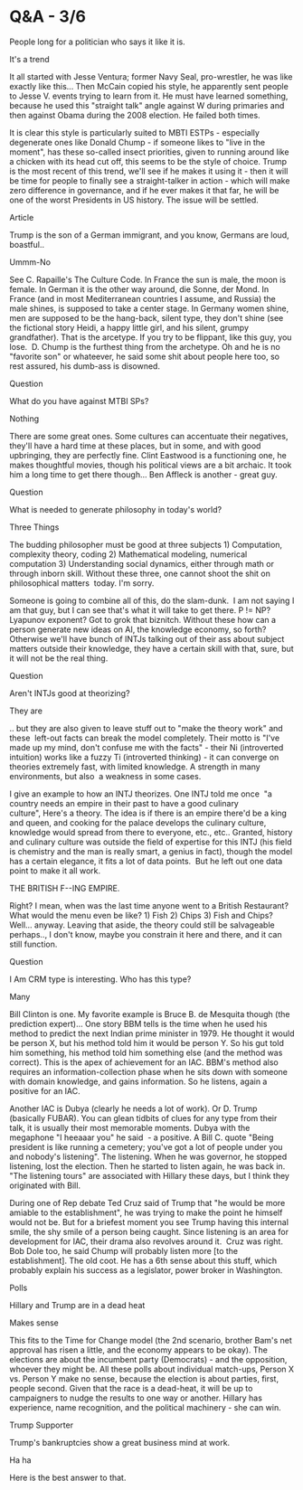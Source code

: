 # Q&A - 3/6

People long for a politician who says it like it is.

It's a trend

It all started with Jesse Ventura; former Navy Seal, pro-wrestler, he was like exactly like this... Then McCain copied his style, he apparently sent people to Jesse V. events trying to learn from it. He must have learned something, because he used this "straight talk" angle against W during primaries and then against Obama during the 2008 election. He failed both times. 

It is clear this style is particularly suited to MBTI ESTPs - especially degenerate ones like Donald Chump - if someone likes to "live in the moment", has these so-called insect priorities, given to running around like a chicken with its head cut off, this seems to be the style of choice. Trump is the most recent of this trend, we'll see if he makes it using it - then it will be time for people to finally see a straight-talker in action - which will make zero difference in governance, and if he ever makes it that far, he will be one of the worst Presidents in US history. The issue will be settled. 

Article 

Trump is the son of a German immigrant, and you know, Germans are loud, boastful..

Ummm-No

See C. Rapaille's The Culture Code. In France the sun is male, the moon is female. In German it is the other way around, die Sonne, der Mond. In France (and in most Mediterranean countries I assume, and Russia) the male shines, is supposed to take a center stage. In Germany women shine, men are supposed to be the hang-back, silent type, they don't shine (see the fictional story Heidi, a happy little girl, and his silent, grumpy grandfather). That is the arcetype. If you try to be flippant, like this guy, you lose.  D. Chump is the furthest thing from the archetype. Oh and he is no "favorite son" or whateever, he said some shit about people here too, so rest assured, his dumb-ass is disowned. 

Question

What do you have against MTBI SPs? 

Nothing

There are some great ones. Some cultures can accentuate their negatives, they'll have a hard time at these places, but in some, and with good upbringing, they are perfectly fine. Clint Eastwood is a functioning one, he makes thoughtful movies, though his political views are a bit archaic. It took him a long time to get there though... Ben Affleck is another - great guy.

Question

What is needed to generate philosophy in today's world? 

Three Things

The budding philosopher must be good at three subjects 1) Computation, complexity theory, coding 2) Mathematical modeling, numerical computation 3) Understanding social dynamics, either through math or through inborn skill. Without these three, one cannot shoot the shit on philosophical matters  today. I'm sorry. 

Someone is going to combine all of this, do the slam-dunk.  I am not saying I am that guy, but I can see that's what it will take to get there. P != NP? Lyapunov exponent? Got to grok that biznitch. Without these how can a person generate new ideas on AI, the knowledge economy, so forth? Otherwise we'll have bunch of INTJs talking out of their ass about subject matters outside their knowledge, they have a certain skill with that, sure, but it will not be the real thing.

Question

Aren't INTJs good at theorizing?

They are

.. but they are also given to leave stuff out to "make the theory work" and these  left-out facts can break the model completely. Their motto is "I've made up my mind, don't confuse me with the facts" - their Ni (introverted intuition) works like a fuzzy Ti (introverted thinking) - it can converge on theories extremely fast, with limited knowledge. A strength in many environments, but also  a weakness in some cases.

I give an example to how an INTJ theorizes. One INTJ told me once  "a country needs an empire in their past to have a good culinary culture", Here's a theory. The idea is if there is an empire there'd be a king and queen, and cooking for the palace develops the culinary culture, knowledge would spread from there to everyone, etc., etc.. Granted, history and culinary culture was outside the field of expertise for this INTJ (his field is chemistry and the man is really smart, a genius in fact), though the model has a certain elegance, it fits a lot of data points.  But he left out one data point to make it all work.

THE BRITISH F--ING EMPIRE.

Right? I mean, when was the last time anyone went to a British Restaurant? What would the menu even be like? 1) Fish 2) Chips 3) Fish and Chips? Well... anyway. Leaving that aside, the theory could still be salvageable perhaps.., I don't know, maybe you constrain it here and there, and it can still function. 

Question 

I Am CRM type is interesting. Who has this type? 

Many

Bill Clinton is one. My favorite example is Bruce B. de Mesquita though (the prediction expert)... One story BBM tells is the time when he used his method to predict the next Indian prime minister in 1979. He thought it would be person X, but his method told him it would be person Y. So his gut told him something, his method told him something else (and the method was correct). This is the apex of achievement for an IAC. BBM's method also requires an information-collection phase when he sits down with someone with domain knowledge, and gains information. So he listens, again a positive for an IAC. 

Another IAC is Dubya (clearly he needs a lot of work). Or D. Trump (basically FUBAR). You can glean tidbits of clues for any type from their talk, it is usually their most memorable moments. Dubya with the megaphone "I heeaaar you" he said  - a positive. A Bill C. quote "Being president is like running a cemetery; you've got a lot of people under you and nobody's listening". The listening. When he was governor, he stopped listening, lost the election. Then he started to listen again, he was back in. "The listening tours" are associated with Hillary these days, but I think they originated with Bill.

During one of Rep debate Ted Cruz said of Trump that "he would be more amiable to the establishment", he was trying to make the point he himself would not be. But for a briefest moment you see Trump having this internal smile, the shy smile of a person being caught. Since listening is an area for development for IAC, their drama also revolves around it.  Cruz was right. Bob Dole too, he said Chump will probably listen more [to the establishment]. The old coot. He has a 6th sense about this stuff, which probably explain his success as a legislator, power broker in Washington.

Polls

Hillary and Trump are in a dead heat

Makes sense

This fits to the Time for Change model (the 2nd scenario, brother Bam's net approval has risen a little, and the economy appears to be okay). The elections are about the incumbent party (Democrats) - and the opposition, whoever they might be. All these polls about individual match-ups, Person X vs. Person Y make no sense, because the election is about parties, first, people second. Given that the race is a dead-heat, it will be up to campaigners to nudge the results to one way or another. Hillary has experience, name recognition, and the political machinery - she can win.  

Trump Supporter

Trump's bankruptcies show a great business mind at work. 

Ha ha

Here is the best answer to that.













